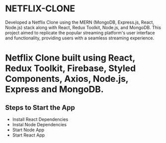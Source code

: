 # NETFLIX-CLONE
Developed a Netflix Clone using the MERN (MongoDB, Express.js, React, Node.js) stack along with React, Redux Toolkit, Node.js, and MongoDB. This project aimed to replicate the popular streaming platform's user interface and functionality, providing users with a seamless streaming experience.
# Netflix Clone built using React, Redux Toolkit, Firebase, Styled Components, Axios, Node.js, Express and MongoDB.

## Steps to Start the App

+ Install React Dependencies
+ Instal Node Dependencies
+ Start Node App
+ Start React App





